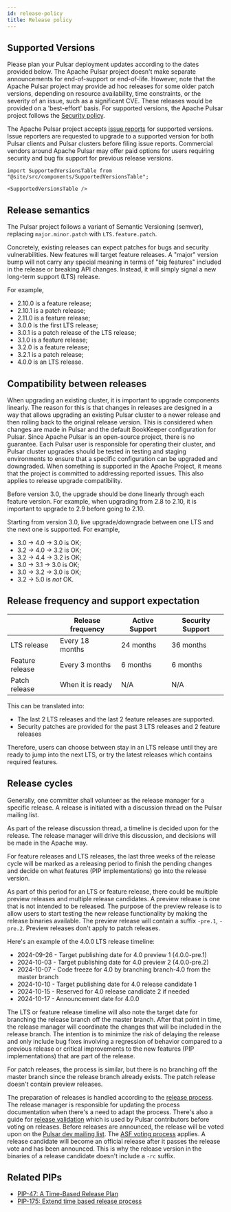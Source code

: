 ```yaml
---
id: release-policy
title: Release policy
---
```


## Supported Versions

Please plan your Pulsar deployment updates according to the dates provided below. The Apache Pulsar project doesn't make separate announcements for end-of-support or end-of-life. However, note that the Apache Pulsar project may provide ad hoc releases for some older patch versions, depending on resource availability, time constraints, or the severity of an issue, such as a significant CVE. These releases would be provided on a 'best-effort' basis. For supported versions, the Apache Pulsar project follows the [Security policy](/security).

The Apache Pulsar project accepts [issue reports](https://github.com/apache/pulsar/issues) for supported versions. Issue reporters are requested to upgrade to a supported version for both Pulsar clients and Pulsar clusters before filing issue reports. Commercial vendors around Apache Pulsar may offer paid options for users requiring security and bug fix support for previous release versions.

````mdx-code-block
import SupportedVersionsTable from "@site/src/components/SupportedVersionsTable";

<SupportedVersionsTable />
````

## Release semantics

The Pulsar project follows a variant of Semantic Versioning (semver), replacing `major.minor.patch` with `LTS.feature.patch`.

Concretely, existing releases can expect patches for bugs and security vulnerabilities. New features will target feature releases. A "major" version bump will not carry any special meaning in terms of "big features" included in the release or breaking API changes. Instead, it will simply signal a new long-term support (LTS) release.

For example,

* 2.10.0 is a feature release;
* 2.10.1 is a patch release;
* 2.11.0 is a feature release;
* 3.0.0 is the first LTS release;
* 3.0.1 is a patch release of the LTS release;
* 3.1.0 is a feature release;
* 3.2.0 is a feature release;
* 3.2.1 is a patch release;
* 4.0.0 is an LTS release.

## Compatibility between releases

When upgrading an existing cluster, it is important to upgrade components linearly. The reason for this is that changes in releases are designed in a way that allows upgrading an existing Pulsar cluster to a newer release and then rolling back to the original release version. This is considered when changes are made in Pulsar and the default BookKeeper configuration for Pulsar. Since Apache Pulsar is an open-source project, there is no guarantee. Each Pulsar user is responsible for operating their cluster, and Pulsar cluster upgrades should be tested in testing and staging environments to ensure that a specific configuration can be upgraded and downgraded. When something is supported in the Apache Project, it means that the project is committed to addressing reported issues. This also applies to release upgrade compatibility.

Before version 3.0, the upgrade should be done linearly through each feature version. For example, when upgrading from 2.8 to 2.10, it is important to upgrade to 2.9 before going to 2.10.

Starting from version 3.0, live upgrade/downgrade between one LTS and the next one is supported. For example,

* 3.0 -> 4.0 -> 3.0 is OK;
* 3.2 -> 4.0 -> 3.2 is OK;
* 3.2 -> 4.4 -> 3.2 is OK;
* 3.0 -> 3.1 -> 3.0 is OK;
* 3.0 -> 3.2 -> 3.0 is OK;
* 3.2 -> 5.0 is _not_ OK.

## Release frequency and support expectation

|                 | Release frequency | Active Support | Security Support |
|-----------------|-------------------|----------------|------------------|
| LTS release     | Every 18 months   | 24 months      | 36 months        |
| Feature release | Every 3 months    | 6 months       | 6 months         |
| Patch release   | When it is ready  | N/A            | N/A              |

This can be translated into:

* The last 2 LTS releases and the last 2 feature releases are supported.
* Security patches are provided for the past 3 LTS releases and 2 feature releases

Therefore, users can choose between stay in an LTS release until they are ready to jump into the next LTS, or try the latest releases which contains required features.

## Release cycles

Generally, one committer shall volunteer as the release manager for a specific release. A release is initiated with a discussion thread on the Pulsar mailing list.

As part of the release discussion thread, a timeline is decided upon for the release. The release manager will drive this discussion, and decisions will be made in the Apache way.

For feature releases and LTS releases, the last three weeks of the release cycle will be marked as a releasing period to finish the pending changes and decide on what features (PIP implementations) go into the release version.

As part of this period for an LTS or feature release, there could be multiple preview releases and multiple release candidates. A preview release is one that is not intended to be released. The purpose of the preview release is to allow users to start testing the new release functionality by making the release binaries available. The preview release will contain a suffix `-pre.1`, `-pre.2`. Preview releases don't apply to patch releases.

Here's an example of the 4.0.0 LTS release timeline:

* 2024-09-26 - Target publishing date for 4.0 preview 1 (4.0.0-pre.1)
* 2024-10-03 - Target publishing date for 4.0 preview 2 (4.0.0-pre.2)
* 2024-10-07 - Code freeze for 4.0 by branching branch-4.0 from the master branch
* 2024-10-10 - Target publishing date for 4.0 release candidate 1
* 2024-10-15 - Reserved for 4.0 release candidate 2 if needed
* 2024-10-17 - Announcement date for 4.0.0

The LTS or feature release timeline will also note the target date for branching the release branch off the master branch. After that point in time, the release manager will coordinate the changes that will be included in the release branch. The intention is to minimize the risk of delaying the release and only include bug fixes involving a regression of behavior compared to a previous release or critical improvements to the new features (PIP implementations) that are part of the release.

For patch releases, the process is similar, but there is no branching off the master branch since the release branch already exists. The patch release doesn't contain preview releases.

The preparation of releases is handled according to the [release process](release-process.md). The release manager is responsible for updating the process documentation when there's a need to adapt the process. There's also a guide for [release validation](validate-release-candidate.md) which is used by Pulsar contributors before voting on releases. Before releases are announced, the release will be voted upon on the [Pulsar dev mailing list](https://lists.apache.org/list.html?dev@pulsar.apache.org). The [ASF voting process](https://www.apache.org/foundation/voting.html) applies. A release candidate will become an official release after it passes the release vote and has been announced. This is why the release version in the binaries of a release candidate doesn't include a `-rc` suffix.

## Related PIPs

* [PIP-47: A Time-Based Release Plan](https://github.com/apache/pulsar/wiki/PIP-47%3A-Time-Based-Release-Plan)
* [PIP-175: Extend time based release process](https://github.com/apache/pulsar/issues/15966)